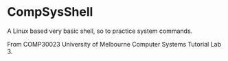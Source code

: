 # CompSysShell
A Linux based very basic shell, so to practice system commands.

From COMP30023 University of Melbourne Computer Systems Tutorial Lab 3.
